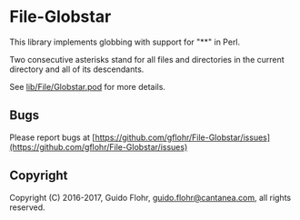 # File-Globstar

This library implements globbing with support for "**" in Perl.

Two consecutive asterisks stand for all files and directories in the
current directory and all of its descendants.

See [lib/File/Globstar.pod](File::Globstar) for more details.

## Bugs

Please report bugs at
[https://github.com/gflohr/File-Globstar/issues](https://github.com/gflohr/File-Globstar/issues)

## Copyright

Copyright (C) 2016-2017, Guido Flohr, <guido.flohr@cantanea.com>,
all rights reserved.

